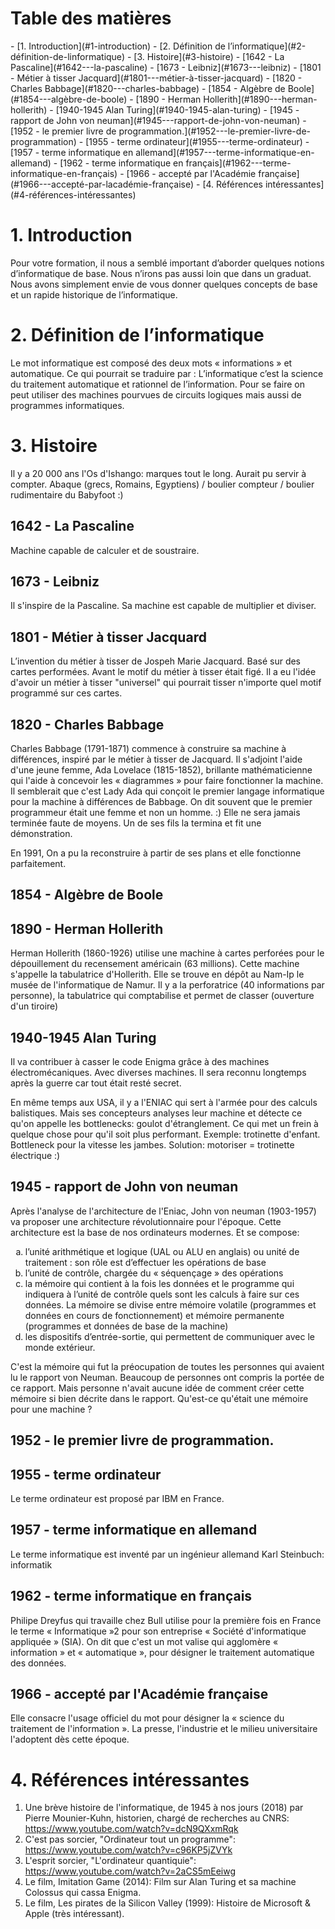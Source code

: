 <h1>Table des matières</h1>
- [1. Introduction](#1-introduction)
- [2. Définition de l’informatique](#2-définition-de-linformatique)
- [3. Histoire](#3-histoire)
  - [1642 - La Pascaline](#1642---la-pascaline)
  - [1673 - Leibniz](#1673---leibniz)
  - [1801 - Métier à tisser Jacquard](#1801---métier-à-tisser-jacquard)
  - [1820 - Charles Babbage](#1820---charles-babbage)
  - [1854 - Algèbre de Boole](#1854---algèbre-de-boole)
  - [1890 - Herman Hollerith](#1890---herman-hollerith)
  - [1940-1945 Alan Turing](#1940-1945-alan-turing)
  - [1945 - rapport de John von neuman](#1945---rapport-de-john-von-neuman)
  - [1952 - le premier livre de programmation.](#1952---le-premier-livre-de-programmation)
  - [1955 - terme ordinateur](#1955---terme-ordinateur)
  - [1957 - terme informatique en allemand](#1957---terme-informatique-en-allemand)
  - [1962 - terme informatique en français](#1962---terme-informatique-en-français)
  - [1966 - accepté par l'Académie française](#1966---accepté-par-lacadémie-française)
- [4. Références intéressantes](#4-références-intéressantes)

# 1. Introduction
Pour votre formation, il nous a semblé important d’aborder quelques notions d’informatique de base. Nous n’irons pas aussi loin que dans un graduat. Nous avons simplement envie de vous donner quelques concepts de base et un rapide historique de l’informatique.


# 2. Définition de l’informatique
Le mot informatique est composé des deux mots « informations » et automatique. Ce qui pourrait se traduire par : L’informatique c’est la science du traitement automatique et rationnel de l’information. Pour se faire on peut utiliser des machines pourvues de circuits logiques mais aussi de programmes informatiques.

# 3. Histoire
Il y a 20 000 ans l'Os d'Ishango: marques tout le long. Aurait pu servir à compter.
Abaque (grecs, Romains, Egyptiens) / boulier compteur / boulier rudimentaire du Babyfoot :)

## 1642 - La Pascaline 
Machine capable de calculer et de soustraire.

## 1673 - Leibniz 
Il s'inspire de la Pascaline. Sa machine est capable de multiplier et diviser.

## 1801 - Métier à tisser Jacquard
L’invention du métier à tisser de Jospeh Marie Jacquard. Basé sur des cartes performées. Avant le motif du métier à tisser était figé. Il a eu l'idée d'avoir un métier à tisser "universel" qui pourrait tisser n'importe quel motif programmé sur ces cartes.

## 1820 - Charles Babbage 

Charles Babbage (1791-1871) commence à construire sa machine à différences, inspiré par le métier à tisser de Jacquard. Il s'adjoint l'aide d'une jeune femme, Ada Lovelace (1815-1852), brillante mathématicienne qui l'aide à concevoir les « diagrammes » pour faire fonctionner la machine. Il semblerait que c'est Lady Ada qui conçoit le premier langage informatique pour la machine à différences de Babbage. On dit souvent que le premier programmeur était une femme et non un homme. :) Elle ne sera jamais terminée faute de moyens. Un de ses fils la termina et fit une démonstration.

En 1991, On a pu la reconstruire à partir de ses plans et elle fonctionne parfaitement.

## 1854 - Algèbre de Boole

## 1890 - Herman Hollerith  

Herman Hollerith (1860-1926) utilise une machine à cartes perforées pour le dépouillement du recensement américain (63 millions). Cette machine s'appelle la tabulatrice d'Hollerith. Elle se trouve en dépôt au Nam-Ip le musée de l'informatique de Namur. Il y a la perforatrice (40 informations par personne), la tabulatrice qui comptabilise et permet de classer (ouverture d'un tiroire)

## 1940-1945 Alan Turing

Il va contribuer à casser le code Enigma grâce à des machines électromécaniques. Avec diverses machines. Il sera reconnu longtemps après la guerre car tout était resté secret.

En même temps aux USA, il y a l'ENIAC qui sert à l'armée pour des calculs balistiques. Mais ses concepteurs analyses leur machine et détecte ce qu'on appelle les bottlenecks: goulot d'étranglement. Ce qui met un frein à quelque chose pour qu'il soit plus performant. Exemple: trotinette d'enfant. Bottleneck pour la vitesse les jambes. Solution: motoriser = trotinette électrique :)

## 1945 - rapport de John von neuman

Après l'analyse de l'architecture de l'Eniac, John von neuman (1903-1957) va proposer une architecture révolutionnaire pour l'époque. Cette architecture est la base de nos ordinateurs modernes. Et se compose:
<ol type="a">
<li>l’unité arithmétique et logique (UAL ou ALU en anglais) ou unité de traitement : son rôle est d’effectuer les opérations de base</li> 
<li>l’unité de contrôle, chargée du « séquençage » des opérations</li>
<li>la mémoire qui contient à la fois les données et le programme qui indiquera à l’unité de contrôle quels sont les calculs à faire sur ces données. La mémoire se divise entre mémoire volatile (programmes et données en cours de fonctionnement) et mémoire permanente (programmes et données de base de la machine)</li>
<li>les dispositifs d’entrée-sortie, qui permettent de communiquer avec le monde extérieur.</li>
</ol>

C'est la mémoire qui fut la préocupation de toutes les personnes qui avaient lu le rapport von Neuman. Beaucoup de personnes ont compris la portée de ce rapport. Mais personne n'avait aucune idée de comment créer cette mémoire si bien décrite dans le rapport. Qu'est-ce qu'était une mémoire pour une machine ?

## 1952 - le premier livre de programmation.

## 1955 - terme ordinateur 

Le terme ordinateur est proposé par IBM en France.

## 1957 - terme informatique en allemand

Le terme informatique est inventé par un ingénieur allemand Karl Steinbuch: informatik

## 1962 - terme informatique en français

Philipe Dreyfus qui travaille chez Bull utilise pour la première fois en France le terme « Informatique »2 pour son entreprise « Société d'informatique appliquée » (SIA). On dit que c'est un mot valise qui agglomère « information » et « automatique », pour désigner le traitement automatique des données.

## 1966 - accepté par l'Académie française

Elle consacre l'usage officiel du mot pour désigner la « science du traitement de l'information ». La presse, l'industrie et le milieu universitaire l'adoptent dès cette époque.

# 4. Références intéressantes

1. Une brève histoire de l'informatique, de 1945 à nos jours (2018) par Pierre Mounier-Kuhn, historien, chargé de recherches au CNRS:  https://www.youtube.com/watch?v=dcN9QXxmRqk  
2. C'est pas sorcier, "Ordinateur tout un programme": https://www.youtube.com/watch?v=c96KP5jZVYk
3. L'esprit sorcier, "L'ordinateur quantiquie": https://www.youtube.com/watch?v=2aCS5mEeiwg
4. Le film, Imitation Game (2014): Film sur Alan Turing et sa machine Colossus qui cassa Enigma.
5. Le film, Les pirates de la Silicon Valley (1999): Histoire de Microsoft & Apple (très intéressant).
